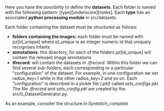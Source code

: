 Here you have the possibility to define the <b>datasets</b>.
Each folder is named with the following pattern: [type][underscore][notes].
Each <b>type</b> has an associated <b>python processing module</b> in src/datasets.

Each folder containing the dataset must be structured as follows:
<ul>
	<li><b>folders containing the images:</b> each folder must be named with pz[id_unique] where <i>id_unique</i> is an integer numeric id that uniquely recognises infants</li>
	<li><b>annotations</b>: this directory, for each of the folders pz[id_unique] will contain the relevant image annotations</li>
	<li><b>tfrecord: </b> will contain the datasets in <i>.tfrecord</i>. 
	Within this folder we can find several sub-folders, each corresponding to a particular "configuration" of the dataset.
	For example, in one configuration we set radius_key=1 while in the other radius_key=2 and so on.
	Each "configuration" is described in a pickle file <i>(.pkl)</i> called <i>sets_configs.pkl</i>.
	<br>The file <i>.tfrecord</i> and <i>sets_config.pkl</i> are created by the src/0_DatasetGenerator.py.</li>
</ul>

As an example, consider the structure in <i>Syntetich_complete</i>